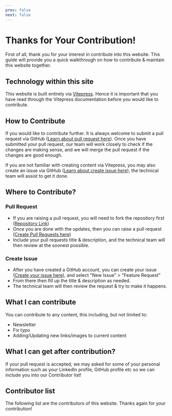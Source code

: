 ```yaml
---
prev: false
next: false
---
```


<script setup>
import { VPTeamMembers } from 'vitepress/theme'

const members = [
  {
    avatar: 'https://openclipart.org/download/247319/abstract-user-flat-3.svg',
    name: 'CY Teng',
    links: [
      { icon: 'linkedin', link: 'https://www.linkedin.com/in/cheeyuen-teng' },
      { icon: 'github', link: 'https://www.github.com/rethinksec' },
    ]
  },
  {
    avatar: 'https://openclipart.org/download/247319/abstract-user-flat-3.svg',
    name: 'You could be next!',
  },
]
</script>

# Thanks for Your Contribution!

First of all, thank you for your interest in contribute into this website. This guide will provide you a quick walkthrough on how to contribute & maintain this website together.

## Technology within this site
This website is built entirely via [Vitepress](https://vitepress.dev/). Hence it is important that you have read through the Vitepress documentation before you would like to contribute.

## How to Contribute
If you would like to contribute further. It is always welcome to submit a pull request via GitHub ([Learn about pull request here](https://docs.github.com/en/pull-requests/collaborating-with-pull-requests/proposing-changes-to-your-work-with-pull-requests/about-pull-requests)). Once you have submitted your pull request, our team will work closely to check if the changes are making sense, and we will merge the pull request if the changes are good enough.

If you are not familiar with creating content via Vitepress, you may also create an issue via GitHub ([Learn about create issue here](https://docs.github.com/en/issues/tracking-your-work-with-issues/using-issues/creating-an-issue)), the technical team will assist to get it done.

## Where to Contribute?
### Pull Request
- If you are raising a pull request, you will need to fork the repository first ([Repository Link](https://github.com/ISC2-Malaysia-Chapter/isc2chapter_my))
- Once you are done with the updates, then you can raise a pull request ([Create Pull Requests here](https://github.com/ISC2-Malaysia-Chapter/isc2chapter_my/pulls))
- Include your pull requests title & description, and the technical team will then review at the soonest possible.

### Create Issue
- After you have created a GitHub account, you can create your issue ([Create your issue here](https://github.com/ISC2-Malaysia-Chapter/isc2chapter_my/issues)), and select "New Issue" > "Feature Request"
- From there then fill up the title & description as needed.
- The technical team will then review the request & try to make it happens.

## What I can contribute
You can contribute to any content, this including, but not limited to:
- Newsletter
- Fix typo
- Adding/Updating new links/images to current content

## What I can get after contribution?
If your pull request is accepted, we may asked for some of your personal information such as your LinkedIn profile, GitHub profile etc so we can include you into our Contributor list!

## Contributor list

The following list are the contributors of this website. Thanks again for your contribution!
<VPTeamMembers size="small" :members="members" />